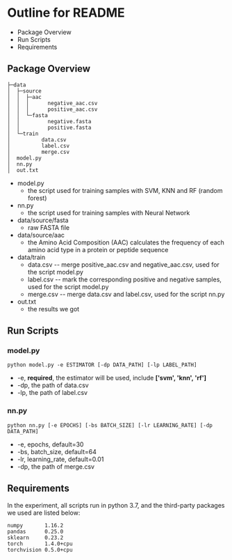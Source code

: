 # Outline for README

- Package Overview
- Run Scripts
- Requirements

## Package Overview

```
├─data
│  ├─source
│  │  ├─aac
│  │  │      negative_aac.csv
│  │  │      positive_aac.csv
│  │  └─fasta
│  │         negative.fasta
│  │         positive.fasta
│  └─train
│          data.csv
│          label.csv
│          merge.csv
│  model.py
│  nn.py
│  out.txt
```

- model.py
  - the script used for training samples with SVM, KNN and RF (random forest)
- nn.py
  - the script used for training samples with Neural Network
- data/source/fasta
  - raw FASTA file
- data/source/aac
  - the Amino Acid Composition (AAC) calculates the frequency of each amino acid type in a protein or peptide sequence
- data/train
  - data.csv -- merge positive_aac.csv and negative_aac.csv, used for the script model.py
  - label.csv -- mark the corresponding positive and negative samples, used for the script model.py
  - merge.csv -- merge data.csv and label.csv, used for the script nn.py
- out.txt
  - the results we got

## Run Scripts

### model.py

```
python model.py -e ESTIMATOR [-dp DATA_PATH] [-lp LABEL_PATH]
```

- -e, **required**, the estimator will be used, include **['svm', 'knn', 'rf']**
- -dp, the path of data.csv
- -lp, the path of label.csv

### nn.py

```
python nn.py [-e EPOCHS] [-bs BATCH_SIZE] [-lr LEARNING_RATE] [-dp DATA_PATH]
```

- -e, epochs, default=30
- -bs, batch_size, default=64
- -lr, learning_rate, default=0.01
- -dp, the path of merge.csv

## Requirements

In the experiment, all scripts run in python 3.7, and the third-party packages we used are listed below: 

```
numpy		1.16.2
pandas		0.25.0
sklearn		0.23.2
torch		1.4.0+cpu
torchvision	0.5.0+cpu
```

